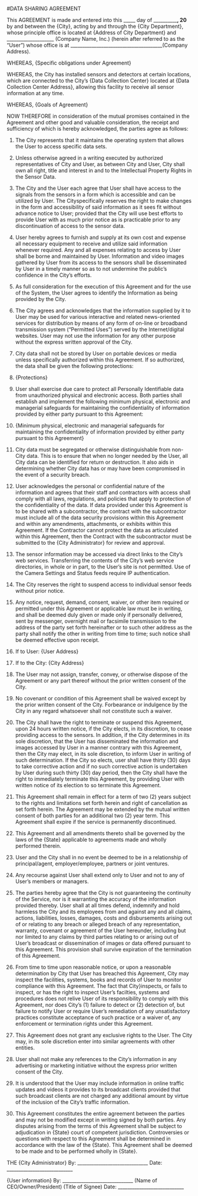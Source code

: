 #DATA SHARING AGREEMENT 

This AGREEMENT is made and entered into this _____ day of ____________, 20__ by and between the {City}, acting by and through the {City Department}, whose principle office is located at {Address of City Department} and ____________________ (Company Name, Inc.) (herein after referred to as the “User”) whose office is at _______________________________________(Company Address). 

WHEREAS, {Specific obligations under Agreement} 

WHEREAS, the City has installed sensors and detectors at certain locations, which are connected to the City’s {Data Collection Center} located at {Data Collection Center Address}, allowing this facility to receive all sensor information at any time. 

WHEREAS, {Goals of Agreement} 

NOW THEREFORE in consideration of the mutual promises contained in the Agreement and other good and valuable consideration, the receipt and sufficiency of which is hereby acknowledged, the parties agree as follows:

1.	The City represents that it maintains the operating system that allows the User to access specific data sets. 

2.	Unless otherwise agreed in a writing executed by authorized representatives of City and User, as between City and User, City shall own all right, title and interest in and to the Intellectual Property Rights in the Sensor Data.

3.	The City and the User each agree that User shall have access to the signals from the sensors in a form which is accessible and can be utilized by User. The Cityspecifically reserves the right to make changes in the form and accessibility of said information as it sees fit without advance notice to User; provided that the City will use best efforts to provide User with as much prior notice as is practicable prior to any discontinuation of access to the sensor data. 

4.	User hereby agrees to furnish and supply at its own cost and expense all necessary equipment to receive and utilize said information whenever required. Any and all expenses relating to access by User shall be borne and maintained by User. Information and video images gathered by User from its access to the sensors shall be disseminated by User in a timely manner so as to not undermine the public’s confidence in the City’s efforts. 

5.	As full consideration for the execution of this Agreement and for the use of the System, the User agrees to identify the Information as being provided by the City.

6.	The City agrees and acknowledges that the information supplied by it to User may be used for various interactive and related news-oriented services for distribution by means of any form of on-line or broadband transmission system (“Permitted Uses”) served by the Internet/digital websites. User may not use the information for any other purpose without the express written approval of the City. 

7.	City data shall not be stored by User on portable devices or media unless specifically authorized within this Agreement. If so authorized, the data shall be given the following protections:
   1.	{Protections}

8.	User shall exercise due care to protect all Personally Identifiable data from unauthorized physical and electronic access. Both parties shall establish and implement the following minimum physical, electronic and managerial safeguards for maintaining the confidentiality of information provided by either party pursuant to this Agreement:
   1.	{Minimum physical, electronic and managerial safeguards for maintaining the confidentiality of information provided by either party pursuant to this Agreement}

9.	City data must be segregated or otherwise distinguishable from non-City data. This is to ensure that when no longer needed by the User, all City data can be identified for return or destruction. It also aids in determining whether City data has or may have been compromised in the event of a security breach.

10.	User acknowledges the personal or confidential nature of the information and agrees that their staff and contractors with access shall comply with all laws, regulations, and policies that apply to protection of the confidentiality of the data. If data provided under this Agreement is to be shared with a subcontractor, the contract with the subcontractor must include all of the data security provisions within this Agreement and within any amendments, attachments, or exhibits within this Agreement. If the Contractor cannot protect the data as articulated within this Agreement, then the Contract with the subcontractor must be submitted to the {City Administrator} for review and approval.

11.	The sensor information may be accessed via direct links to the City’s web services. Transferring the contents of the City’s web service directories, in whole or in part, to the User’s site is not permitted. Use of the Camera Settings and Status feeds require IP authentication. 

12.	The City reserves the right to suspend access to individual sensor feeds without prior notice. 

13.	Any notice, request, demand, consent, waiver, or other item required or permitted under this Agreement or applicable law must be in writing, and shall be deemed duly given or made only if personally delivered, sent by messenger, overnight mail or facsimile transmission to the address of the party set forth hereinafter or to such other address as the party shall notify the other in writing from time to time; such notice shall be deemed effective upon receipt. 

   1. If to User: {User Address}

   2. If to the City: {City Address}

14.	The User may not assign, transfer, convey, or otherwise dispose of the Agreement or any part thereof without the prior written consent of the City. 

15.	No covenant or condition of this Agreement shall be waived except by the prior written consent of the City. Forbearance or indulgence by the City in any regard whatsoever shall not constitute such a waiver. 

16.	The City shall have the right to terminate or suspend this Agreement, upon 24 hours written notice, if the City elects, in its discretion, to cease providing access to the sensors. In addition, if the City determines in its sole discretion, that the User has disseminated the information and images accessed by User in a manner contrary with this Agreement, then the City may elect, in its sole discretion, to inform User in writing of such determination. If the City so elects, user shall have thirty (30) days to take corrective action and if no such corrective action is undertaken by User during such thirty (30) day period, then the City shall have the right to immediately terminate this Agreement, by providing User with written notice of its election to so terminate this Agreement. 

17.	This Agreement shall remain in effect for a term of two (2) years subject to the rights and limitations set forth herein and right of cancellation as set forth herein. The Agreement may be extended by the mutual written consent of both parties for an additional two (2) year term. This Agreement shall expire if the service is permanently discontinued. 

18.	This Agreement and all amendments thereto shall be governed by the laws of the {State} applicable to agreements made and wholly performed therein. 

19.	User and the City shall in no event be deemed to be in a relationship of principal/agent, employer/employee, partners or joint ventures. 

20.	Any recourse against User shall extend only to User and not to any of User’s members or managers. 

21.	The parties hereby agree that the City is not guaranteeing the continuity of the Service, nor is it warranting the accuracy of the information provided thereby. User shall at all times defend, indemnify and hold harmless the City and its employees from and against any and all claims, actions, liabilities, losses, damages, costs and disbursements arising out of or relating to any breach or alleged breach of any representation, warranty, covenant or agreement of the User hereunder, including but nor limited to any claims by third parties relating to or arising out of User’s broadcast or dissemination of images or data offered pursuant to this Agreement. This provision shall survive expiration of the termination of this Agreement. 

22.	From time to time upon reasonable notice, or upon a reasonable determination by City that User has breached this Agreement, City may inspect the facilities, systems, books and records of User to monitor compliance with this Agreement. The fact that City}inspects, or fails to inspect, or has the right to inspect User’s facilties, systems and procedures does not relive User of its responsibility to comply with this Agreement, nor does City’s (1) failure to detect or (2) detection of, but failure to notify User or require User’s remediation of any unsatisfactory practices constitute acceptance of such practice or a waiver of, any enforcement or termination rights under this Agreement. 

23.	This Agreement does not grant any exclusive rights to the User. The City may, in its sole discretion enter into similar agreements with other entities. 

24.	User shall not make any references to the City’s information in any advertising or marketing initiative without the express prior written consent of the City. 

25.	It is understood that the User may include information in online traffic updates and videos it provides to its broadcast clients provided that such broadcast clients are not charged any additional amount by virtue of the inclusion of the City’s traffic information. 

26.	This Agreement constitutes the entire agreement between the parties and may not be modified except in writing signed by both parties. Any disputes arising from the terms of this Agreement shall be subject to adjudication in {State} court of competent jurisdiction. Controversies or questions with respect to this Agreement shall be determined in accordance with the law of the {State}. This Agreement shall be deemed to be made and to be performed wholly in {State}. 


THE {City Administrator}
By: ______________________________ 
Date: ____________________________ 

{User information}
By: ______________________________ 
(Name of CEO/Owner/President) 
(Title of Signee) 
Date: ____________________________ 

